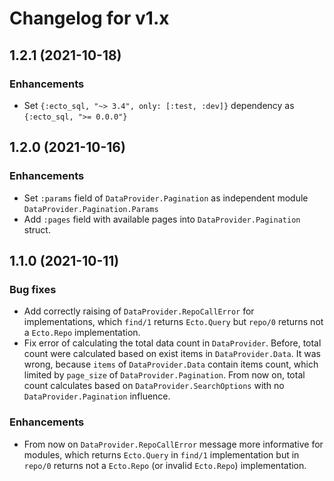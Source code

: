 # Changelog for v1.x

## 1.2.1 (2021-10-18)

### Enhancements

* Set `{:ecto_sql, "~> 3.4", only: [:test, :dev]}` dependency as `{:ecto_sql, ">= 0.0.0"}` 

## 1.2.0 (2021-10-16)

### Enhancements

* Set `:params` field of `DataProvider.Pagination` as independent module `DataProvider.Pagination.Params`
* Add `:pages` field with available pages into `DataProvider.Pagination` struct. 

## 1.1.0 (2021-10-11)

### Bug fixes

* Add correctly raising of `DataProvider.RepoCallError` for implementations, which `find/1` returns `Ecto.Query` but `repo/0` returns not a `Ecto.Repo` implementation.
* Fix error of calculating the total data count in `DataProvider`. Before, total count were calculated based on exist items in `DataProvider.Data`. It was wrong, because `items` of `DataProvider.Data` contain items count, which limited by `page_size` of `DataProvider.Pagination`. From now on, total count calculates based on `DataProvider.SearchOptions` with no `DataProvider.Pagination` influence.
    
### Enhancements

* From now on `DataProvider.RepoCallError` message more informative for modules, which returns `Ecto.Query` in `find/1` implementation but in `repo/0` returns not a `Ecto.Repo` (or invalid `Ecto.Repo`) implementation. 